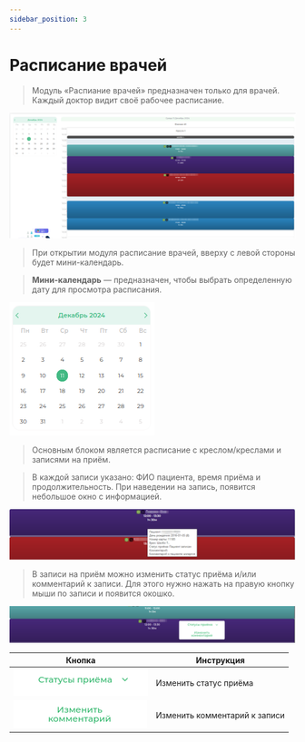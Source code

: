 ```yaml
---
sidebar_position: 3
---
```

# Расписание врачей

>Модуль «Распиание врачей» предназначен только для врачей. Каждый доктор видит своё рабочее расписание.

![Модуль "Расписание врача"](assets/scheduleDoctor.png)

>При открытии модуля расписание врачей, вверху с левой стороны будет мини-календарь.

>**Мини-календарь** — предназначен, чтобы выбрать определенную дату для просмотра расписания.

!["Календарь"](assets/miniCalendar.png)

>Основным блоком является расписание с креслом/креслами и записями на приём.

>В каждой записи указано: ФИО пациента, время приёма и продолжительность. При наведении на запись, появится небольшое окно с информацией.

!["Окно с информацией"](assets/miniWindow.png)

> В записи на приём можно изменить статус приёма и/или комментарий к записи. Для этого нужно нажать на правую кнопку мыши по записи и появится окошко.

!["Меню"](assets/miniMenu.png)

| Кнопка                                         | Инструкция                    |
|------------------------------------------------|-------------------------------|
| !["Статус приёма"](assets/admissionStatus.png) | Изменить статус приёма        |
| !["Комментарий"](assets/comment.png)           | Изменить комментарий к записи |
